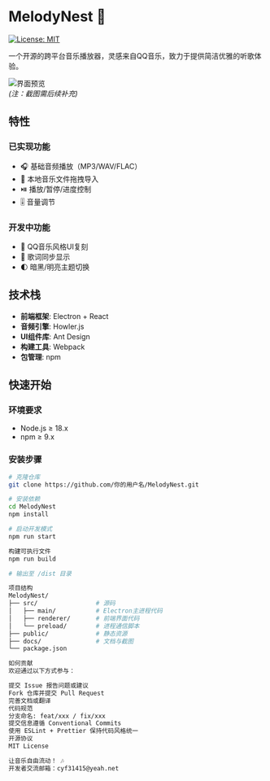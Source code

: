 # MelodyNest 🎵

[![License: MIT](https://img.shields.io/badge/License-MIT-green.svg)](https://opensource.org/licenses/MIT)

一个开源的跨平台音乐播放器，灵感来自QQ音乐，致力于提供简洁优雅的听歌体验。

![界面预览](docs/screenshot-preview.png)  
*(注：截图需后续补充)*

## 特性

### 已实现功能
- 🎧 基础音频播放（MP3/WAV/FLAC）
- 📂 本地音乐文件拖拽导入
- ⏯️ 播放/暂停/进度控制
- 🎚️ 音量调节

### 开发中功能
- 🎨 QQ音乐风格UI复刻
- 📜 歌词同步显示
- 🌓 暗黑/明亮主题切换

## 技术栈
- **前端框架**: Electron + React
- **音频引擎**: Howler.js
- **UI组件库**: Ant Design
- **构建工具**: Webpack
- **包管理**: npm

## 快速开始

### 环境要求
- Node.js ≥ 18.x
- npm ≥ 9.x

### 安装步骤
```bash
# 克隆仓库
git clone https://github.com/你的用户名/MelodyNest.git

# 安装依赖
cd MelodyNest
npm install

# 启动开发模式
npm run start

构建可执行文件
npm run build

# 输出至 /dist 目录

项目结构
MelodyNest/
├── src/                # 源码
│   ├── main/           # Electron主进程代码
│   ├── renderer/       # 前端界面代码
│   └── preload/        # 进程通信脚本
├── public/             # 静态资源
├── docs/               # 文档与截图
└── package.json

如何贡献
欢迎通过以下方式参与：

提交 Issue 报告问题或建议
Fork 仓库并提交 Pull Request
完善文档或翻译
代码规范
分支命名: feat/xxx / fix/xxx
提交信息遵循 Conventional Commits
使用 ESLint + Prettier 保持代码风格统一
开源协议
MIT License

让音乐自由流动！ 🎶
开发者交流邮箱：cyf31415@yeah.net
